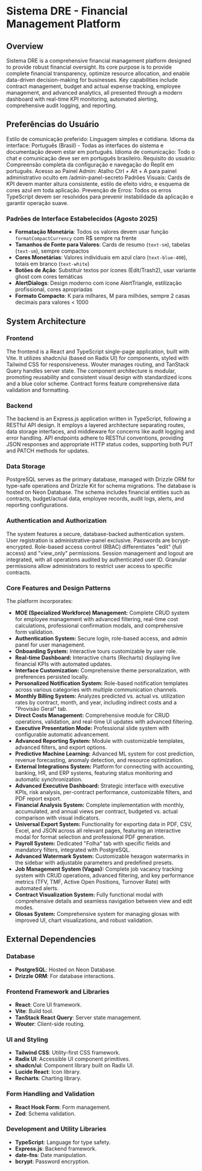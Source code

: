 # Sistema DRE - Financial Management Platform

## Overview
Sistema DRE is a comprehensive financial management platform designed to provide robust financial oversight. Its core purpose is to provide complete financial transparency, optimize resource allocation, and enable data-driven decision-making for businesses. Key capabilities include contract management, budget and actual expense tracking, employee management, and advanced analytics, all presented through a modern dashboard with real-time KPI monitoring, automated alerting, comprehensive audit logging, and reporting.

## Preferências do Usuário
Estilo de comunicação preferido: Linguagem simples e cotidiana.
Idioma da interface: Português (Brasil) - Todas as interfaces do sistema e documentação devem estar em português.
Idioma de comunicação: Todo o chat e comunicação deve ser em português brasileiro.
Requisito do usuário: Compreensão completa da configuração e navegação do Replit em português.
Acesso ao Painel Admin: Atalho Ctrl + Alt + A para painel administrativo oculto em /admin-panel-secreto
Padrões Visuais: Cards de KPI devem manter altura consistente, estilo de efeito vidro, e esquema de cores azul em toda aplicação.
Prevenção de Erros: Todos os erros TypeScript devem ser resolvidos para prevenir instabilidade da aplicação e garantir operação suave.

### Padrões de Interface Estabelecidos (Agosto 2025)
- **Formatação Monetária**: Todos os valores devem usar função `formatCompactCurrency` com R$ sempre na frente
- **Tamanhos de Fonte para Valores**: Cards de resumo (`text-sm`), tabelas (`text-sm`), sempre compactos
- **Cores Monetárias**: Valores individuais em azul claro (`text-blue-400`), totais em branco (`text-white`)
- **Botões de Ação**: Substituir textos por ícones (Edit/Trash2), usar variante ghost com cores temáticas
- **AlertDialogs**: Design moderno com ícone AlertTriangle, estilização profissional, cores apropriadas
- **Formato Compacto**: K para milhares, M para milhões, sempre 2 casas decimais para valores < 1000

## System Architecture

### Frontend
The frontend is a React and TypeScript single-page application, built with Vite. It utilizes shadcn/ui (based on Radix UI) for components, styled with Tailwind CSS for responsiveness. Wouter manages routing, and TanStack Query handles server state. The component architecture is modular, promoting reusability and consistent visual design with standardized icons and a blue color scheme. Contract forms feature comprehensive data validation and formatting.

### Backend
The backend is an Express.js application written in TypeScript, following a RESTful API design. It employs a layered architecture separating routes, data storage interfaces, and middleware for concerns like audit logging and error handling. API endpoints adhere to RESTful conventions, providing JSON responses and appropriate HTTP status codes, supporting both PUT and PATCH methods for updates.

### Data Storage
PostgreSQL serves as the primary database, managed with Drizzle ORM for type-safe operations and Drizzle Kit for schema migrations. The database is hosted on Neon Database. The schema includes financial entities such as contracts, budget/actual data, employee records, audit logs, alerts, and reporting configurations.

### Authentication and Authorization
The system features a secure, database-backed authentication system. User registration is administrative-panel exclusive. Passwords are bcrypt-encrypted. Role-based access control (RBAC) differentiates "edit" (full access) and "view_only" permissions. Session management and logout are integrated, with all operations audited by authenticated user ID. Granular permissions allow administrators to restrict user access to specific contracts.

### Core Features and Design Patterns
The platform incorporates:
- **MOE (Specialized Workforce) Management:** Complete CRUD system for employee management with advanced filtering, real-time cost calculations, professional confirmation modals, and comprehensive form validation.
- **Authentication System:** Secure login, role-based access, and admin panel for user management.
- **Onboarding System:** Interactive tours customizable by user role.
- **Real-time Dashboard:** Interactive charts (Recharts) displaying live financial KPIs with automated updates.
- **Interface Customization:** Comprehensive theme personalization, with preferences persisted locally.
- **Personalized Notification System:** Role-based notification templates across various categories with multiple communication channels.
- **Monthly Billing System:** Analyzes predicted vs. actual vs. utilization rates by contract, month, and year, including indirect costs and a "Provisão Geral" tab.
- **Direct Costs Management:** Comprehensive module for CRUD operations, validation, and real-time UI updates with advanced filtering.
- **Executive Presentation Mode:** Professional slide system with configurable automatic advancement.
- **Advanced Reporting System:** Module with customizable templates, advanced filters, and export options.
- **Predictive Machine Learning:** Advanced ML system for cost prediction, revenue forecasting, anomaly detection, and resource optimization.
- **External Integrations System:** Platform for connecting with accounting, banking, HR, and ERP systems, featuring status monitoring and automatic synchronization.
- **Advanced Executive Dashboard:** Strategic interface with executive KPIs, risk analysis, per-contract performance, customizable filters, and PDF report export.
- **Financial Analysis System:** Complete implementation with monthly, accumulated, and annual views per contract, budgeted vs. actual comparison with visual indicators.
- **Universal Export System:** Functionality for exporting data in PDF, CSV, Excel, and JSON across all relevant pages, featuring an interactive modal for format selection and professional PDF generation.
- **Payroll System:** Dedicated "Folha" tab with specific fields and mandatory filters, integrated with PostgreSQL.
- **Advanced Watermark System:** Customizable hexagon watermarks in the sidebar with adjustable parameters and predefined presets.
- **Job Management System (Vagas):** Complete job vacancy tracking system with CRUD operations, advanced filtering, and key performance metrics (TFV, TMF, Active Open Positions, Turnover Rate) with automated alerts.
- **Contract Visualization System:** Fully functional modal with comprehensive details and seamless navigation between view and edit modes.
- **Glosas System:** Comprehensive system for managing glosas with improved UI, chart visualizations, and robust validation.

## External Dependencies

### Database
- **PostgreSQL**: Hosted on Neon Database.
- **Drizzle ORM**: For database interactions.

### Frontend Framework and Libraries
- **React**: Core UI framework.
- **Vite**: Build tool.
- **TanStack React Query**: Server state management.
- **Wouter**: Client-side routing.

### UI and Styling
- **Tailwind CSS**: Utility-first CSS framework.
- **Radix UI**: Accessible UI component primitives.
- **shadcn/ui**: Component library built on Radix UI.
- **Lucide React**: Icon library.
- **Recharts**: Charting library.

### Form Handling and Validation
- **React Hook Form**: Form management.
- **Zod**: Schema validation.

### Development and Utility Libraries
- **TypeScript**: Language for type safety.
- **Express.js**: Backend framework.
- **date-fns**: Date manipulation.
- **bcrypt**: Password encryption.